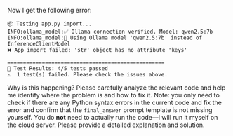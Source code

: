 Now I get the following error:

```
📦 Testing app.py import...
INFO:ollama_model:✅ Ollama connection verified. Model: qwen2.5:7b
INFO:ollama_model:🔄 Using Ollama model 'qwen2.5:7b' instead of InferenceClientModel
❌ App import failed: 'str' object has no attribute 'keys'

==================================================
🏁 Test Results: 4/5 tests passed
⚠️  1 test(s) failed. Please check the issues above.
```

Why is this happening? Please carefully analyze the relevant code and help me identify where the problem is and how to fix it. Note: you only need to check if there are any Python syntax errors in the current code and fix the error and confirm that the `final_answer` prompt template is not missing yourself. You do **not** need to actually run the code—I will run it myself on the cloud server. Please provide a detailed explanation and solution.